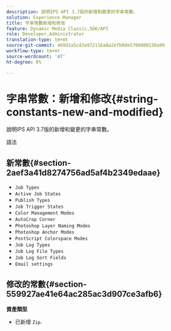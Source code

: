 ```yaml
---
description: 說明IPS API 3.7版的新增和變更的字串常數。
solution: Experience Manager
title: 字串常數新增和修改
feature: Dynamic Media Classic,SDK/API
role: Developer,Administrator
translation-type: tm+mt
source-git-commit: 469d1a5c43a972116a8a2efb0de5708800130a99
workflow-type: tm+mt
source-wordcount: '47'
ht-degree: 8%

---
```



# 字串常數：新增和修改{#string-constants-new-and-modified}

說明IPS API 3.7版的新增和變更的字串常數。

語法

## 新常數{#section-2aef3a41d8274756ad5af4b2349edaae}

* `Job Types`
* `Active Job States`
* `Publish Types`
* `Job Trigger States`
* `Color Management Modes`
* `AutoCrop Corner`
* `Photoshop Layer Naming Modes`
* `Photoshop Anchor Modes`
* `PostScript Colorspace Modes`
* `Job Log Types`
* `Job Log File Types`
* `Job Log Sort Fields`
* `Email settings`

## 修改的常數{#section-559927ae41e64ac285ac3d907ce3afb6}

**資產類型**

* 已新增 `Zip`.

